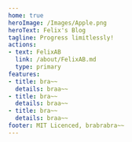 ```yaml
---
home: true
heroImage: /Images/Apple.png
heroText: Felix's Blog
tagline: Progress limitlessly!
actions: 
- text: FelixAB
  link: /about/FelixAB.md
  type: primary
features: 
- title: bra~~
  details: braa~~
- title: bra~~
  details: braa~~
- title: bra~~
  details: braa~~
footer: MIT Licenced, brabrabra~~
---
```


